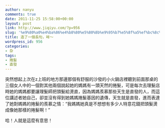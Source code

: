 ```yaml
---
author: nanyu
comments: true
date: 2011-11-25 15:58:00+00:00
layout: post
link: http://www.jiqiyu.com/?p=956
slug: '%e9%80%a0%e4%ba%86%e4%b8%80%e5%80%8b%e9%95%b7%e5%8f%a5%ef%bc%8c%e5%93%9e%ef%bd%9e'
title: 造了一個長句，哞～
wordpress_id: 956
categories:
- 杂
tags:
- 捲髮
- 直發
---
```


突然想起上次在z上班的地方那邊那個有舒服的沙發的小火鍋店裡聽到前面那桌的三個女人中的一個對其他兩個說起她的媽媽有一頭天然的捲髮，可是每次去理髮店時她的媽媽都要讓理髮師把頭髮給燙直，因為媽媽羨慕那些天生是直發的人，而這位講述者她自己，卻並沒有得到她媽媽捲髮基因的遺傳，天生就是直發，進而表達了她對媽媽的捲髮的羨慕之情：“我媽媽她真是不想想有多少人特意花錢把頭髮燙成像她那樣的捲髮啊！”

  



哈！人就是這麼有意思！



